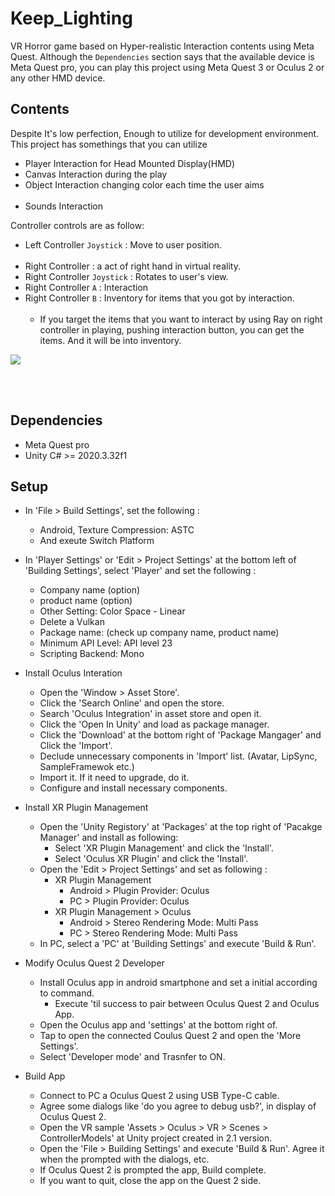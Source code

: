 # Keep_Lighting
VR Horror game based on Hyper-realistic Interaction contents using Meta Quest. Although the `Dependencies` section says that the available device is Meta Quest pro, you can play this project using Meta Quest 3 or Oculus 2 or any other HMD device.

## Contents
Despite It's low perfection, Enough to utilize for development environment. This project has somethings that you can utilize
- Player Interaction for Head Mounted Display(HMD)
- Canvas Interaction during the play
- Object Interaction changing color each time the user aims <br><br>
- Sounds Interaction

Controller controls are as follow:
- Left Controller `Joystick` : Move to user position.<br><br>
- Right Controller : a act of right hand in virtual reality.
- Right Controller `Joystick` : Rotates to user's view. <br>
- Right Controller `A` : Interaction
- Right Controller `B` : Inventory for items that you got by interaction.<br><br>
  - If you target the items that you want to interact by using Ray on right controller in playing, pushing interaction button, you can get the items. And it will be into inventory.
<img src="https://github.com/TF-polygon/VR-Basketball-play-simulation/assets/111733156/a704b5dd-eb79-486c-b24e-53a93603e500"> 

<br><br>

## Dependencies
- Meta Quest pro
- Unity C#  >=  2020.3.32f1

## Setup
- In 'File > Build Settings', set the following :
  - Android, Texture Compression: ASTC<br>
  - And exeute Switch Platform

- In 'Player Settings' or 'Edit > Project Settings' at the bottom left of 'Building Settings', select 'Player' and set the following :
  - Company name (option)<br>
  - product name (option)<br>
  - Other Setting: Color Space - Linear<br>
  - Delete a Vulkan<br>
  - Package name: (check up company name, product name)<br>
  - Minimum API Level: API level 23<br>
  - Scripting Backend: Mono<br>

- Install Oculus Interation
  - Open the 'Window > Asset Store'.
  - Click the 'Search Online' and open the store.
  - Search 'Oculus Integration' in asset store and open it.
  - Click the 'Open In Unity' and load as package manager.
  - Click the 'Download' at the bottom right of 'Package Mangager' and  Click the 'Import'.
  - Declude unnecessary components in 'Import' list. (Avatar, LipSync, SampleFramewok etc.)
  - Import it. If it need to upgrade, do it.
  - Configure and install necessary components.

- Install XR Plugin Management
  - Open the 'Unity Registory' at 'Packages' at the top right of 'Pacakge Manager' and install as following:
    - Select 'XR Plugin Management' and click the 'Install'.
    - Select 'Oculus XR Plugin' and click the 'Install'.
  - Open the 'Edit > Project Settings' and set as following :
    - XR Plugin Management
      - Android > Plugin Provider: Oculus
      - PC > Plugin Provider: Oculus
    - XR Plugin Management > Oculus
      - Android > Stereo Rendering Mode: Multi Pass
      - PC > Stereo Rendering Mode: Multi Pass
  - In PC, select a 'PC' at 'Building Settings' and execute 'Build & Run'.

- Modify Oculus Quest 2 Developer
  - Install Oculus app in android smartphone and set a initial according to command.
    - Execute 'til success to pair between Oculus Quest 2 and Oculus App.
  - Open the Oculus app and 'settings' at the bottom right of.
  - Tap to open the connected Coulus Quest 2 and open the 'More Settings'.
  - Select 'Developer mode' and Trasnfer to ON.

- Build App
  - Connect to PC a Oculus Quest 2 using USB Type-C cable.
  - Agree some dialogs like 'do you agree to debug usb?', in display of Oculus Quest 2.
  - Open the VR sample 'Assets > Oculus > VR > Scenes > ControllerModels' at Unity project created in 2.1 version.
  - Open the 'File > Building Settings' and execute 'Build & Run'. Agree it when the prompted with the dialogs, etc.
  - If Oculus Quest 2 is prompted the app, Build complete.
  - If you want to quit, close the app on the Quest 2 side.
